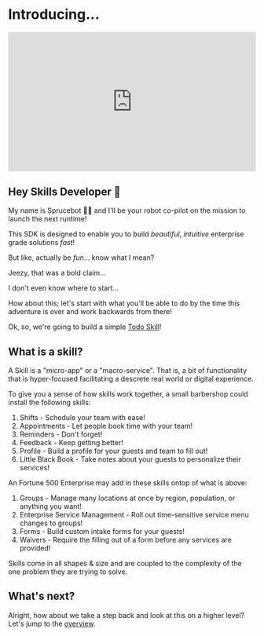 
# Introducing...

<div style="padding:56.25% 0 0 0;position:relative;"><iframe id="teaser" src="https://player.vimeo.com/video/707599932?h=68534a1ece&amp;badge=0&amp;autopause=0&amp;player_id=0&amp;app_id=58479" frameborder="0" allow="autoplay; fullscreen; picture-in-picture" allowfullscreen style="position:absolute;top:0;left:0;width:100%;height:100%;" title="The 4th Runtime"></iframe></div><script src="https://player.vimeo.com/api/player.js"></script>


## Hey Skills Developer 👋

My name is Sprucebot 🌲🤖 and I'll be your robot co-pilot on the mission to launch the next runtime!

This SDK is designed to enable you to build *beautiful*, *intuitive* enterprise grade solutions *fast*!

But like, actually be *fun*... know what I mean?

Jeezy, that was a bold claim...

I don't even know where to start...

How about this; let's start with what you'll be able to do by the time this adventure is over and work backwards from there!

Ok, so, we're going to build a simple [Todo Skill](https://todos.spruce.bot)!
## What is a skill?

A Skill is a "micro-app" or a "macro-service". That is, a bit of functionality that is hyper-focused facilitating a descrete real world or digital experience. 

To give you a sense of how skills work together, a small barbershop could install the following skills:

1. Shifts - Schedule your team with ease!
2. Appointments - Let people book time with your team!
3. Reminders - Don't forget!
4. Feedback - Keep getting better!
5. Profile - Build a profile for your guests and team to fill out!
5. Little Black Book - Take notes about your guests to personalize their services!

An Fortune 500 Enterprise may add in these skills ontop of what is above:

1. Groups - Manage many locations at once by region, population, or anything you want!
2. Enterprise Service Management - Roll out time-sensitive service menu changes to groups!
3. Forms - Build custom intake forms for your guests!
4. Waivers - Require the filling out of a form before any services are provided!

Skills come in all shapes & size and are coupled to the complexity of the one problem they are trying to solve.
## What's next?

Alright, how about we take a step back and look at this on a higher level? Let's jump to the [overview](/overview.md).


